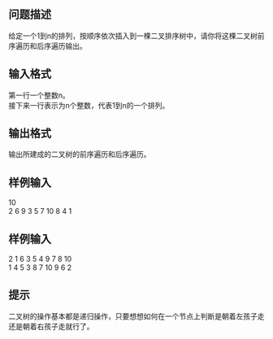 ## 问题描述
给定一个1到n的排列，按顺序依次插入到一棵二叉排序树中，请你将这棵二叉树前序遍历和后序遍历输出。

## 输入格式
第一行一个整数n。  
接下来一行表示为n个整数，代表1到n的一个排列。

## 输出格式
输出所建成的二叉树的前序遍历和后序遍历。

## 样例输入  
10  
2 6 9 3 5 7 10 8 4 1 

## 样例输入 
2 1 6 3 5 4 9 7 8 10  
1 4 5 3 8 7 10 9 6 2   


## 提示  
二叉树的操作基本都是递归操作，只要想想如何在一个节点上判断是朝着左孩子走还是朝着右孩子走就行了。